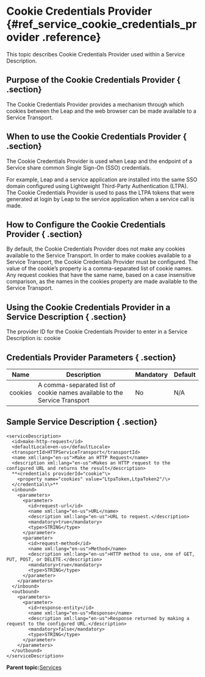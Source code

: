# Cookie Credentials Provider {#ref_service_cookie_credentials_provider .reference}

This topic describes Cookie Credentials Provider used within a Service Description.

## Purpose of the Cookie Credentials Provider { .section}

The Cookie Credentials Provider provides a mechanism through which cookies between the Leap and the web browser can be made available to a Service Transport.

## When to use the Cookie Credentials Provider { .section}

The Cookie Credentials Provider is used when Leap and the endpoint of a Service share common Single Sign-On \(SSO\) credentials.

For example, Leap and a service application are installed into the same SSO domain configured using Lightweight Third-Party Authentication \(LTPA\). The Cookie Credentials Provider is used to pass the LTPA tokens that were generated at login by Leap to the service application when a service call is made.

## How to Configure the Cookie Credentials Provider { .section}

By default, the Cookie Credentials Provider does not make any cookies available to the Service Transport. In order to make cookies available to a Service Transport, the Cookie Credentials Provider must be configured. The value of the cookie’s property is a comma-separated list of cookie names. Any request cookies that have the same name, based on a case insensitive comparison, as the names in the cookies property are made available to the Service Transport.

## Using the Cookie Credentials Provider in a Service Description { .section}

The provider ID for the Cookie Credentials Provider to enter in a Service Description is: cookie

## Credentials Provider Parameters { .section}

|Name|Description|Mandatory|Default|
|----|-----------|---------|-------|
|cookies|A comma-separated list of cookie names available to the Service Transport|No|N/A|

## Sample Service Description { .section}

```
<serviceDescription>
  <id>make-http-request</id>
  <defaultLocale>en-us</defaultLocale>
  <transportId>HTTPServiceTransport</transportId>
  <name xml:lang="en-us">Make an HTTP Request</name>
  <description xml:lang="en-us">Makes an HTTP request to the configured URL and returns the result</description>
  **<credentials providerId="cookie"\>
    <property name="cookies" value="LtpaToken,LtpaToken2"/\>
  </credentials\>**
  <inbound>
    <parameters>
      <parameter>
        <id>request-url</id>
        <name xml:lang="en-us">URL</name>
        <description xml:lang="en-us">URL to request.</description>
        <mandatory>true</mandatory>
        <type>STRING</type>
      </parameter>
      <parameter>
        <id>request-method</id>
        <name xml:lang="en-us">Method</name>
        <description xml:lang="en-us">HTTP method to use, one of GET, PUT, POST, or DELETE.</description>
        <mandatory>true</mandatory>
        <type>STRING</type>
      </parameter>
    </parameters>
  </inbound>
  <outbound>
    <parameters>
      <parameter>
        <id>response-entity</id>
        <name xml:lang="en-us">Response</name>
        <description xml:lang="en-us">Response returned by making a request to the configured URL.</description>
        <mandatory>false</mandatory>
        <type>STRING</type>
      </parameter>
    </parameters>
  </outbound>
</serviceDescription>
```

**Parent topic:**[Services](ref_services_toc.md)

